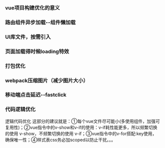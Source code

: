 ### vue项目构建优化的意义

### 路由组件异步加载--组件懒加载   

### UI库文件，按需引入

### 页面加载得时候loading特效

### 打包优化

### webpack压缩图片（减少图片大小）

### 移动端点击延迟--fastclick

### 代码逻辑优化
逻辑代码优化
这部分的建议就是：①每个vue文件尽可能小(多使用组件，加强可复用性)；②vue指令中的v-show和v-if的使用：v-if耗性能更多，所以频繁切换的使用 v-show，不频繁切换的使用 v-if；③vue指令中的v-for搭配:key使用，确保唯一性；④样式表css务必加scoped以防止干扰。。。